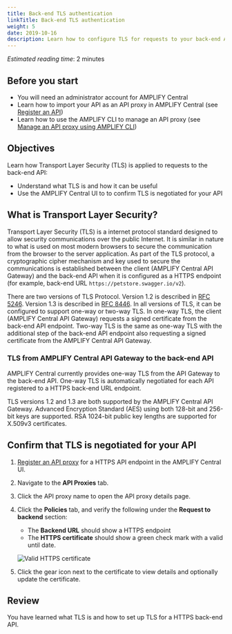 ```yaml
---
title: Back-end TLS authentication
linkTitle: Back-end TLS authentication
weight: 5
date: 2019-10-16
description: Learn how to configure TLS for requests to your back-end API.
---
```


*Estimated reading time*: 2 minutes

## Before you start

* You will need an administrator account for AMPLIFY Central
* Learn how to import your API as an API proxy in AMPLIFY Central (see [Register an API](/docs/central/quickstart/#register-an-api))
* Learn how to use the AMPLIFY CLI to manage an API proxy (see [Manage an API proxy using AMPLIFY CLI](/docs/central/cli_proxy_flow))

## Objectives

Learn how Transport Layer Security (TLS) is applied to requests to the back-end API:

* Understand what TLS is and how it can be useful
* Use the AMPLIFY Central UI to to confirm TLS is negotiated for your API

## What is Transport Layer Security?

Transport Layer Security (TLS) is a internet protocol standard designed to allow security communications over the public Internet. It is similar in nature to what is used on most modern browsers to secure the communication from the browser to the server application. As part of the TLS protocol, a cryptographic cipher mechanism and key used to secure the communications is established between the client (AMPLIFY Central API Gateway) and the back-end API when it is configured as a HTTPS endpoint (for example, back-end URL `https://petstore.swagger.io/v2`).  

There are two versions of TLS Protocol. Version 1.2 is described in [RFC 5246](https://tools.ietf.org/html/rfc5246).   Version 1.3 is described in [RFC 8446](https://tools.ietf.org/html/rfc8446). In all versions of TLS, it can be configured to support one-way or two-way TLS.  In one-way TLS, the client (AMPLIFY Central API Gateway) requests a signed certificate from the back-end API endpoint. Two-way TLS is the same as one-way TLS with the additional step of the back-end API endpoint also requesting a signed certificate from the AMPLIFY Central API Gateway.

### TLS from AMPLIFY Central API Gateway to the back-end API

AMPLIFY Central currently provides one-way TLS from the API Gateway to the back-end API. One-way TLS is automatically negotiated for each API registered to a HTTPS back-end URL endpoint.

TLS versions 1.2 and 1.3 are both supported by the AMPLIFY Central API Gateway. Advanced Encryption Standard (AES) using both 128-bit and 256-bit keys are supported. RSA 1024-bit public key lengths are supported for X.509v3 certificates.

## Confirm that TLS is negotiated for your API

1. [Register an API proxy](/docs/central/quickstart/#register-an-api) for a HTTPS API endpoint in the AMPLIFY Central UI.
2. Navigate to the **API Proxies** tab.
3. Click the API proxy name to open the API proxy details page.
4. Click the **Policies** tab, and verify the following under the **Request to backend** section:
    * The **Backend URL** should show a HTTPS endpoint
    * The **HTTPS certificate** should show a green check mark with a valid until date.

    ![Valid HTTPS certificate](/Images/central/TLS_example.png)
5. Click the gear icon next to the certificate to view details and optionally update the certificate.

## Review

You have learned what TLS is and how to set up TLS for a HTTPS back-end API.
